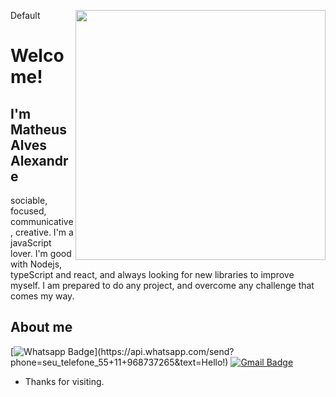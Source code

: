 Default
<img align="right" width="400" height="400" src=https://user-images.githubusercontent.com/57276138/174632411-c8fe9dc1-9a92-48ea-bb75-25e9fe4d1423.gif>


# Welcome!

## I'm Matheus Alves Alexandre

sociable, focused, communicative, creative. I'm a javaScript lover. 
I'm good with Nodejs, typeScript and react, and always looking for new libraries to improve myself. 
I am prepared to do any project, and overcome any challenge that comes my way.


## About me 
[![Whatsapp Badge](https://img.shields.io/badge/-Whatsapp-4CA143?style=flat-square&labelColor=4CA143&logo=whatsapp&logoColor=white&link=https://api.whatsapp.com/send?phone=seu_telefone_55+11+968737265&text=Hello!)](https://api.whatsapp.com/send?phone=seu_telefone_55+11+968737265&text=Hello!)
[![Gmail Badge](https://img.shields.io/badge/-Gmail-c14438?style=flat-square&logo=Gmail&logoColor=white&link=mailto:m.alexandre016@gmail.com)](mailto:m.alexandre016@gmail.com)

- Thanks for visiting. 

